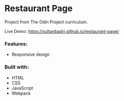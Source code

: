 # Restaurant Page
Project from The Odin Project curriculum. 

Live Demo: https://sultanbadri.github.io/restaurant-page/

### Features:
 * Responsive design

### Built with: 
 * HTML
 * CSS
 * JavaScript
 * Webpack
 
 
